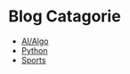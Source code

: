 # Blog Catagorie

* [AI/Algo](https://github.com/a69e/Blog/labels/AI/Algo)
* [Python](https://github.com/a69e/Blog/labels/Python)
* [Sports](https://github.com/a69e/Blog/labels/Sports)
